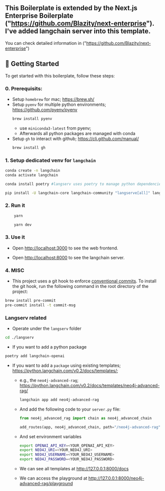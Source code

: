 ## This Boilerplate is extended by the Next.js Enterprise Boilerplate ("https://github.com/Blazity/next-enterprise"). I've added langchain server into this template.

You can check detailed information in ("https://github.com/Blazity/next-enterprise")

## 🎯 Getting Started

To get started with this boilerplate, follow these steps:

### 0. Prerequisits:
* Setup `homebrew` for mac; https://brew.sh/
* Setup `pyenv` for multiple python environments; https://github.com/pyenv/pyenv
    ```bash
    brew install pyenv 
    ```
  * use `miniconda3-latest` from pyenv; 
  * Afterwards all python packages are managed with conda
* Setup `gh` to interact with github; https://cli.github.com/manual/
    ```bash
    brew install gh 
    ```

### 1. Setup dedicated venv for `langchain`
```bash
conda create -n langchain
conda activate langchain

conda install poetry #langserv uses poetry to manage python dependencies https://python-poetry.org/

pip install -U langchain-core langchain-community "langserve[all]" langchain-cli langsmith
```

### 2. Run it
```bash
    yarn

    yarn dev
```

### 3. Use it
* Open [http://localhost:3000](http://localhost:3000) to see the web frontend.

* Open [http://localhost:8000](http://localhost:8000) to see the langchain server.

### 4. MISC
* This project uses a git hook to enforce [conventional commits](https://github.com/qoomon/git-conventional-commits). To install the git hook, run the following command in the root directory of the project:
```sh
brew install pre-commit
pre-commit install -t commit-msg
```

### Langserv related
* Operate under the `langserv` folder
```bash
cd ./langserv
```
* If you want to add a python package 
```bash
poetry add langchain-openai
```
* If you want to add a `package` using existing templates; https://python.langchain.com/v0.2/docs/templates/;
  * e.g., the `neo4j-advanced-rag`; https://python.langchain.com/v0.2/docs/templates/neo4j-advanced-rag/

    ```bash
    langchain app add neo4j-advanced-rag
    ```
  * And add the following code to your `server.py` file:
    ```python
    from neo4j_advanced_rag import chain as neo4j_advanced_chain

    add_routes(app, neo4j_advanced_chain, path="/neo4j-advanced-rag")
    ```
  * And set environment variables
    ```bash
    export OPENAI_API_KEY=<YOUR_OPENAI_API_KEY>
    export NEO4J_URI=<YOUR_NEO4J_URI>
    export NEO4J_USERNAME=<YOUR_NEO4J_USERNAME>
    export NEO4J_PASSWORD=<YOUR_NEO4J_PASSWORD>
    ```
  * We can see all templates at http://127.0.0.1:8000/docs 
  * We can access the playground at http://127.0.0.1:8000/neo4j-advanced-rag/playground 






